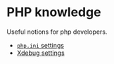 # PHP knowledge

Useful notions for php developers.

- [`php.ini` settings](php-ini.md)
- [Xdebug settings](xdebug-settings.md)
